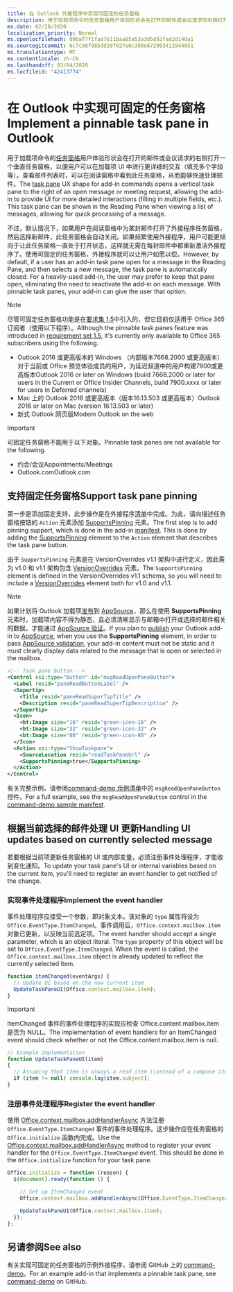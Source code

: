```yaml
---
title: 在 Outlook 外接程序中实现可固定的任务窗格
description: 用于加载项命令的任务窗格用户体验形状会在打开的邮件或会议请求的右侧打开一个垂直任务窗格，以便用户可以在加载项 UI 中进行更详细的交互。
ms.date: 02/28/2020
localization_priority: Normal
ms.openlocfilehash: 09baf7f1faa7611baa85a53a3d5d92fad2d140a1
ms.sourcegitcommit: 6c7c98f085dd20f827e0c388e672993412944851
ms.translationtype: MT
ms.contentlocale: zh-CN
ms.lasthandoff: 03/04/2020
ms.locfileid: "42413774"
---
```

# <a name="implement-a-pinnable-task-pane-in-outlook"></a><span data-ttu-id="f925b-103">在 Outlook 中实现可固定的任务窗格</span><span class="sxs-lookup"><span data-stu-id="f925b-103">Implement a pinnable task pane in Outlook</span></span>

<span data-ttu-id="f925b-p101">用于加载项命令的[任务窗格](add-in-commands-for-outlook.md#launching-a-task-pane)用户体验形状会在打开的邮件或会议请求的右侧打开一个垂直任务窗格，以便用户可以在加载项 UI 中进行更详细的交互（填充多个字段等）。查看邮件列表时，可以在阅读窗格中看到此任务窗格，从而能够快速处理邮件。</span><span class="sxs-lookup"><span data-stu-id="f925b-p101">The [task pane](add-in-commands-for-outlook.md#launching-a-task-pane) UX shape for add-in commands opens a vertical task pane to the right of an open message or meeting request, allowing the add-in to provide UI for more detailed interactions (filling in multiple fields, etc.). This task pane can be shown in the Reading Pane when viewing a list of messages, allowing for quick processing of a message.</span></span>

<span data-ttu-id="f925b-p102">不过，默认情况下，如果用户在阅读窗格中为某封邮件打开了外接程序任务窗格，然后选择新邮件，此任务窗格会自动关闭。如果频繁使用外接程序，用户可能更倾向于让此任务窗格一直处于打开状态，这样就无需在每封邮件中都重新激活外接程序了。使用可固定的任务窗格，外接程序就可以让用户如愿以偿。</span><span class="sxs-lookup"><span data-stu-id="f925b-p102">However, by default, if a user has an add-in task pane open for a message in the Reading Pane, and then selects a new message, the task pane is automatically closed. For a heavily-used add-in, the user may prefer to keep that pane open, eliminating the need to reactivate the add-in on each message. With pinnable task panes, your add-in can give the user that option.</span></span>

> [!NOTE]
> <span data-ttu-id="f925b-109">尽管可固定任务窗格功能是在[要求集 1.5](../reference/objectmodel/requirement-set-1.5/outlook-requirement-set-1.5.md)中引入的，但它目前仅适用于 Office 365 订阅者（使用以下程序）。</span><span class="sxs-lookup"><span data-stu-id="f925b-109">Although the pinnable task panes feature was introduced in [requirement set 1.5](../reference/objectmodel/requirement-set-1.5/outlook-requirement-set-1.5.md), it's currently only available to Office 365 subscribers using the following.</span></span>
> - <span data-ttu-id="f925b-110">Outlook 2016 或更高版本的 Windows （内部版本7668.2000 或更高版本）对于当前或 Office 预览体验成员的用户，为延迟频道中的用户构建7900或更高版本</span><span class="sxs-lookup"><span data-stu-id="f925b-110">Outlook 2016 or later on Windows (build 7668.2000 or later for users in the Current or Office Insider Channels, build 7900.xxxx or later for users in Deferred channels)</span></span>
> - <span data-ttu-id="f925b-111">Mac 上的 Outlook 2016 或更高版本（版本16.13.503 或更高版本）</span><span class="sxs-lookup"><span data-stu-id="f925b-111">Outlook 2016 or later on Mac (version 16.13.503 or later)</span></span>
> - <span data-ttu-id="f925b-112">新式 Outlook 网页版</span><span class="sxs-lookup"><span data-stu-id="f925b-112">Modern Outlook on the web</span></span>

> [!IMPORTANT]
> <span data-ttu-id="f925b-113">可固定任务窗格不能用于以下对象。</span><span class="sxs-lookup"><span data-stu-id="f925b-113">Pinnable task panes are not available for the following.</span></span>
> - <span data-ttu-id="f925b-114">约会/会议</span><span class="sxs-lookup"><span data-stu-id="f925b-114">Appointments/Meetings</span></span>
> - <span data-ttu-id="f925b-115">Outlook.com</span><span class="sxs-lookup"><span data-stu-id="f925b-115">Outlook.com</span></span>

## <a name="support-task-pane-pinning"></a><span data-ttu-id="f925b-116">支持固定任务窗格</span><span class="sxs-lookup"><span data-stu-id="f925b-116">Support task pane pinning</span></span>

<span data-ttu-id="f925b-p103">第一步是添加固定支持，此步操作是在外接程序[清单](manifests.md)中完成。为此，请向描述任务窗格按钮的 `Action` 元素添加 [ SupportsPinning](../reference/manifest/action.md#supportspinning) 元素。</span><span class="sxs-lookup"><span data-stu-id="f925b-p103">The first step is to add pinning support, which is done in the add-in [manifest](manifests.md). This is done by adding the [SupportsPinning](../reference/manifest/action.md#supportspinning) element to the `Action` element that describes the task pane button.</span></span>

<span data-ttu-id="f925b-119">由于 `SupportsPinning` 元素是在 VersionOverrides v1.1 架构中进行定义，因此需为 v1.0 和 v1.1 架构包含 [VersionOverrides](../reference/manifest/versionoverrides.md) 元素。</span><span class="sxs-lookup"><span data-stu-id="f925b-119">The `SupportsPinning` element is defined in the VersionOverrides v1.1 schema, so you will need to include a [VersionOverrides](../reference/manifest/versionoverrides.md) element both for v1.0 and v1.1.</span></span>

> [!NOTE]
> <span data-ttu-id="f925b-120">如果计划将 Outlook 加载项[发布](../publish/publish.md)到 [AppSource](https://appsource.microsoft.com)，那么在使用 **SupportsPinning** 元素时，加载项内容不得为静态，且必须清晰显示与邮箱中打开或选择的邮件相关的数据，才能通过 [AppSource 验证](/office/dev/store/validation-policies)。</span><span class="sxs-lookup"><span data-stu-id="f925b-120">If you plan to [publish](../publish/publish.md) your Outlook add-in to [AppSource](https://appsource.microsoft.com), when you use the **SupportsPinning** element, in order to pass [AppSource validation](/office/dev/store/validation-policies), your add-in content must not be static and it must clearly display data related to the message that is open or selected in the mailbox.</span></span>

```xml
<!-- Task pane button -->
<Control xsi:type="Button" id="msgReadOpenPaneButton">
  <Label resid="paneReadButtonLabel" />
  <Supertip>
    <Title resid="paneReadSuperTipTitle" />
    <Description resid="paneReadSuperTipDescription" />
  </Supertip>
  <Icon>
    <bt:Image size="16" resid="green-icon-16" />
    <bt:Image size="32" resid="green-icon-32" />
    <bt:Image size="80" resid="green-icon-80" />
  </Icon>
  <Action xsi:type="ShowTaskpane">
    <SourceLocation resid="readTaskPaneUrl" />
    <SupportsPinning>true</SupportsPinning>
  </Action>
</Control>
```

<span data-ttu-id="f925b-121">有关完整示例，请参阅[command-demo 示例清单](https://github.com/OfficeDev/outlook-add-in-command-demo/blob/master/command-demo-manifest.xml)中的 `msgReadOpenPaneButton` 控件。</span><span class="sxs-lookup"><span data-stu-id="f925b-121">For a full example, see the `msgReadOpenPaneButton` control in the [command-demo sample manifest](https://github.com/OfficeDev/outlook-add-in-command-demo/blob/master/command-demo-manifest.xml).</span></span>

## <a name="handling-ui-updates-based-on-currently-selected-message"></a><span data-ttu-id="f925b-122">根据当前选择的邮件处理 UI 更新</span><span class="sxs-lookup"><span data-stu-id="f925b-122">Handling UI updates based on currently selected message</span></span>

<span data-ttu-id="f925b-123">若要根据当前项更新任务窗格的 UI 或内部变量，必须注册事件处理程序，才能收到变化通知。</span><span class="sxs-lookup"><span data-stu-id="f925b-123">To update your task pane's UI or internal variables based on the current item, you'll need to register an event handler to get notified of the change.</span></span>

### <a name="implement-the-event-handler"></a><span data-ttu-id="f925b-124">实现事件处理程序</span><span class="sxs-lookup"><span data-stu-id="f925b-124">Implement the event handler</span></span>

<span data-ttu-id="f925b-p104">事件处理程序应接受一个参数，即对象文本。该对象的 `type` 属性将设为 `Office.EventType.ItemChanged`。事件调用后，`Office.context.mailbox.item` 对象已更新，以反映当前选定项。</span><span class="sxs-lookup"><span data-stu-id="f925b-p104">The event handler should accept a single parameter, which is an object literal. The `type` property of this object will be set to `Office.EventType.ItemChanged`. When the event is called, the `Office.context.mailbox.item` object is already updated to reflect the currently selected item.</span></span>

```js
function itemChanged(eventArgs) {
  // Update UI based on the new current item
  UpdateTaskPaneUI(Office.context.mailbox.item);
}
```

> [!IMPORTANT]
> <span data-ttu-id="f925b-128">ItemChanged 事件的事件处理程序的实现应检查 Office.content.mailbox.item 是否为 NULL。</span><span class="sxs-lookup"><span data-stu-id="f925b-128">The implementation of event handlers for an ItemChanged event should check whether or not the Office.content.mailbox.item is null.</span></span>
>
> ```js
> // Example implementation
> function UpdateTaskPaneUI(item)
> {
>   // Assuming that item is always a read item (instead of a compose item).
>   if (item != null) console.log(item.subject);
> }
> ```

### <a name="register-the-event-handler"></a><span data-ttu-id="f925b-129">注册事件处理程序</span><span class="sxs-lookup"><span data-stu-id="f925b-129">Register the event handler</span></span>

<span data-ttu-id="f925b-p105">使用 [Office.context.mailbox.addHandlerAsync](../reference/objectmodel/preview-requirement-set/office.context.mailbox.md#methods) 方法注册 `Office.EventType.ItemChanged` 事件的事件处理程序。这步操作应在任务窗格的 `Office.initialize` 函数内完成。</span><span class="sxs-lookup"><span data-stu-id="f925b-p105">Use the [Office.context.mailbox.addHandlerAsync](../reference/objectmodel/preview-requirement-set/office.context.mailbox.md#methods) method to register your event handler for the `Office.EventType.ItemChanged` event. This should be done in the `Office.initialize` function for your task pane.</span></span>

```js
Office.initialize = function (reason) {
  $(document).ready(function () {

    // Set up ItemChanged event
    Office.context.mailbox.addHandlerAsync(Office.EventType.ItemChanged, itemChanged);

    UpdateTaskPaneUI(Office.context.mailbox.item);
  });
};
```

## <a name="see-also"></a><span data-ttu-id="f925b-132">另请参阅</span><span class="sxs-lookup"><span data-stu-id="f925b-132">See also</span></span>

<span data-ttu-id="f925b-133">有关实现可固定的任务窗格的示例外接程序，请参阅 GitHub 上的 [command-demo](https://github.com/OfficeDev/outlook-add-in-command-demo)。</span><span class="sxs-lookup"><span data-stu-id="f925b-133">For an example add-in that implements a pinnable task pane, see [command-demo](https://github.com/OfficeDev/outlook-add-in-command-demo) on GitHub.</span></span>
